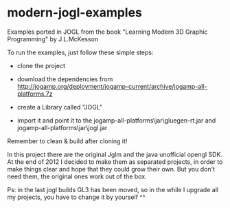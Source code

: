 modern-jogl-examples
====================

Examples ported in JOGL from the book "Learning Modern 3D Graphic Programming" by J.L.McKesson

To run the examples, just follow these simple steps:

- clone the project

- download the dependencies from http://jogamp.org/deployment/jogamp-current/archive/jogamp-all-platforms.7z

- create a Library called "JOGL"

- import it and point it to the jogamp-all-platforms\jar\gluegen-rt.jar and jogamp-all-platforms\jar\jogl.jar

Remember to clean & build after cloning it!


In this project there are the original Jglm and the java unofficial opengl SDK. At the end of 2012 I decided to make them as separated projects, in order to make things clear and hope that they could grow their own. But you don't need them, the original ones work out of the box.


Ps: in the last jogl builds GL3 has been moved, so in the while I upgrade all my projects, you have to change it by yourself ^^
